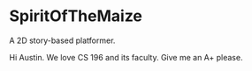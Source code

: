 # SpiritOfTheMaize
A 2D story-based platformer.

Hi Austin. We love CS 196 and its faculty. Give me an A+ please.
